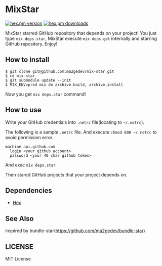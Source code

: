 # MixStar

[![hex.pm version](https://img.shields.io/hexpm/v/mixstar.svg)](https://hex.pm/packages/mixstar) [![hex.pm downloads](https://img.shields.io/hexpm/dt/mixstar.svg)](https://hex.pm/packages/mixstar)

MixStar starred GitHub repository that depends on your project!
You just type `mix deps.star`, MixStar execute `mix deps.get` internally and starring GitHub repository.
Enjoy!

## How to install

```shell
$ git clone git@github.com:ma2gedev/mix-star.git
$ cd mix-star
$ git submodule update --init
$ MIX_ENV=prod mix do archive.build, archive.install
```

Now you get `mix deps.star` command!

## How to use

Write your GitHub credentials into `.netrc` file(locating to `~/.netrc`).

The following is a sample `.netrc` file. And execute `chmod 600 ~/.netrc` to avoid permission error.

```
machine api.github.com
  login <your github account>
  password <your 40 char github token>
```

And exec `mix deps.star`

Then stared GitHub projects that your project depends on.

## Dependencies

- [Hex](https://github.com/hexpm/hex)

## See Also

inspired by bundle-star(https://github.com/ma2gedev/bundle-star)

## LICENSE

MIT License

